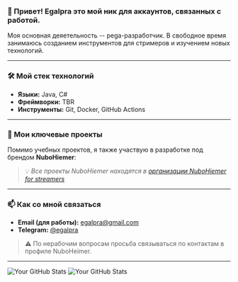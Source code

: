 ### 👋 Привет! Egalpra это мой ник для аккаунтов, связанных с работой.

Моя основная деяетельность -- pega-разработчик.
В свободное время занимаюсь созданием инструментов для стримеров и изучением новых технологий.

---

### 🛠️ Мой стек технологий
*   **Языки:** Java, C#
*   **Фреймворки:** TBR
*   **Инструменты:** Git, Docker, GitHub Actions

---

### 📂 Мои ключевые проекты

Помимо учебных проектов, я также участвую в разработке под брендом **NuboHiemer**:

> 💡 *Все проекты NuboHiemer находятся в [организации NuboHiemer for streamers]([https://github.com/NuboHiemer-Org](https://github.com/NuboHeimer-for-streamers))*

---

### 📫 Как со мной связаться
*   **Email (для работы):** egalpra@gmail.com
*   **Telegram:** [@egalpra](https://t.me/egalpra)

> ⚠ По нерабочим вопросам просьба связываться по контактам в профиле NuboHeimer.
---

![Your GitHub Stats](https://github-readme-stats.vercel.app/api?username=egalp&show_icons=true&theme=radical) ![Your GitHub Stats](https://github-readme-stats.vercel.app/api?username=nuboheimer&show_icons=true&theme=radical)
